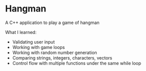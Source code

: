 # Hangman
A C++ application to play a game of hangman

What I learned:
- Validating user input
- Working with game loops
- Working with random number generation
- Comparing strings, integers, characters, vectors
- Control flow with multiple functions under the same while loop

